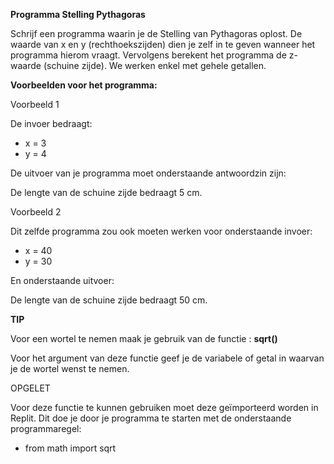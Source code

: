 **Programma Stelling Pythagoras**

Schrijf een programma waarin je de Stelling van Pythagoras oplost. De waarde van x en y (rechthoekszijden) dien je zelf in te geven wanneer het programma hierom vraagt. Vervolgens berekent het programma de z-waarde (schuine zijde). We werken enkel met gehele getallen. 

**Voorbeelden voor het programma:**

Voorbeeld 1 

De invoer bedraagt: 

* x = 3 
* y = 4 

De uitvoer van je programma moet onderstaande antwoordzin zijn: 

De lengte van de schuine zijde bedraagt 5 cm.

Voorbeeld 2 

Dit zelfde programma zou ook moeten werken voor onderstaande invoer:

* x = 40
* y = 30

En onderstaande uitvoer: 

De lengte van de schuine zijde bedraagt 50 cm.

**TIP**

Voor een wortel te nemen maak je gebruik van de functie : **sqrt()**

Voor het argument van deze functie geef je de variabele of getal in waarvan je de wortel wenst te nemen.

OPGELET 

Voor deze functie te kunnen gebruiken moet deze geïmporteerd worden in Replit. Dit doe je door je programma te starten met de onderstaande programmaregel:

* from math import sqrt



